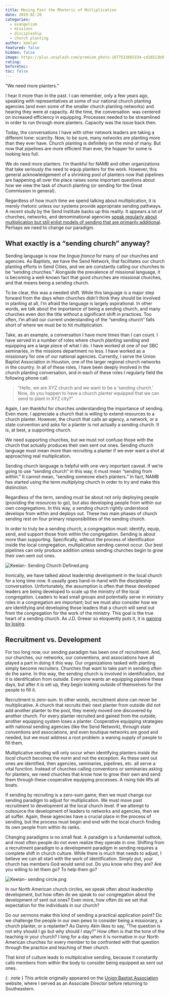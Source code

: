 ```yaml
---
title: Moving Past the Rhetoric of Multiplication
date: 2019-02-20
categories:
  - evangelism
  - missions
  - discipleship
  - church planting
author: keelan
featured: false
hidden: false
image: https://plus.unsplash.com/premium_photo-1677533885334-cd18513b91e1?q=80&w=1740&auto=format&fit=crop&ixlib=rb-4.1.0&ixid=M3wxMjA3fDB8MHxwaG90by1wYWdlfHx8fGVufDB8fHx8fA%3D%3D
rating: 
beforetoc: 
toc: false
---
```


"We need more planters.”

I hear it more than in the past. I can remember, only a few years ago, speaking with representatives at some of our national church planting agencies (and even some of the smaller church planting networks) and hearing they were at capacity. At the time, the conversation  was centered on increased efficiency in equipping. Processes needed to be streamlined in order to run through more planters. Capacity was the issue back then.

Today, the conversations I have with other network leaders are taking a different tone: scarcity. Now, to be sure, many networks are planting more than they ever have. Church planting is definitely on the mind of many. But now that pipelines are more efficient than ever, the hopper for some is looking less full.

We do need more planters. I’m thankful for NAMB and other organizations that take seriously the need to equip planters for the work. However, this general acknowledgement of a shrinking pool of planters now that pipelines are happening all over the place raises some important questions about how we view the task of church planting (or sending for the Great Commission in general).

Regardless of how much time we spend talking about multiplication, it is merely rhetoric unless our systems provide appropriate sending pathways. A recent study by the Send Institute backs up this reality. It appears a lot of churches, networks, and denominational agencies [speak regularly about multiplication but still enlist models of sending that are primarily additional](https://www.sendinstitute.org/church-planting-networks-focusing-multiplying-churches/). Perhaps we need to change our paradigm.

## What exactly is a “sending church” anyway?

Sending language is now the _lingua franca_ for many of our churches and agencies. As Baptists, we have the Send Network, that facilitates our church planting efforts in Send Cities, and we are constantly calling our churches to be “sending churches.” Alongside the prevalence of missional language, it is becoming a well-known fact that good churches are missional churches, and that means being a sending church.

To be clear, this was a needed shift. While this language is a major step forward from the days when churches didn’t think they should be involved in planting at all, I’m afraid the language is largely aspirational. In other words, we talk about the importance of being a sending church, and many churches even don the title without a significant shift in practices. Too often, I’m afraid our current understanding of the “sending church” falls short of where we must be to hit multiplication.

Take, as an example, a conversation I have more times than I can count. I have served in a number of roles where church planting sending and equipping are a large piece of what I do. I have worked at one of our SBC seminaries, in the missions department no less. I have worked as a missionary for one of our national agencies. Currently, I serve the Union Baptist Association in Houston, one of the larger regional church networks in the country. In all of these roles, I have been deeply involved in the church planting conversation, and in each of these roles I regularly field the following phone call:

> “Hello, we are XYZ church and we want to be a ‘sending church.’ Now, do you happen to have a church planter equipped that we can send to plant in XYZ city?”

Again, I am thankful for churches understanding the importance of sending. Even more, I appreciate a church that is willing to extend resources to a church planter. However, the church that calls an agency, a network, or a state convention and asks for a planter is not actually a sending church. It is, at best, a supporting church.

We need supporting churches, but we must not confuse those with the church that actually produces their own sent out ones. Sending church language must mean more than recruiting a planter if we ever want a shot at approaching real multiplication.

Sending church language is helpful with one very important caveat. If we’re going to use “sending church” in this way, it must mean “sending from within.” It cannot mean, “sending someone else’s planters.” In fact, NAMB has started using the term _multiplying_ church in order to try and make this distinction.

Regardless of the term, sending must be about not only deploying people (providing the resources to go), but also developing people from within our own congregations. In this way, a sending church rightly understood develops from within and deploys out. These two main phases of church sending rest on four primary responsibilities of the sending church.

In order to truly be a sending church, a congregation must: identify, equip, send, and support those from within the congregation. Sending is about more than supporting. Specifically, without the process of identification inside the local congregation, multiplicative sending cannot occur. Our best pipelines can only produce addition unless sending churches begin to grow their own sent out ones.

![Keelan- Sending Church Defined.png](https://images.squarespace-cdn.com/content/v1/66352540d1b7192f4528c5a2/1714759046825-W48T5XGLW0S8LKCK8DV8/Keelan-+Sending+Church+Defined.png)

Ironically, we have talked about leadership development in the local church for a long time now. It usually goes hand-in-hand with the discipleship conversation. Unfortunately, the assumption is often that these developed leaders are being developed to scale up the ministry of the local congregation. Leaders to lead small groups and potentially serve in ministry roles in a congregation are important; but we must also consider how we are identifying and developing those leaders that a church will send out from the congregation for the work of the ministry. This goal is the true heart of a sending church. As J.D. Greear so eloquently puts it, it is [gaining by losing](https://amzn.to/4kvbacX).

## Recruitment vs. Development

For too long now, our sending paradigm has been one of recruitment. And, our churches, our networks, our conventions, and associations have all played a part in doing it this way. Our organizations tasked with planting simply become recruiters. Churches that want to take part in sending often do the same. In this way, the sending church is involved in identification, but it is identification from outside. Everyone wants an equipping pipeline these days, but after it is set up, they begin looking outside of themselves for the people to fill it.

Recruitment is zero-sum. In other words, recruitment alone can never be multiplicative. A church that recruits their next planter from outside did not add another planter to the pool, they merely moved one discovered by another church. For every planter recruited and gained from the outside, another equipping system loses a planter. Cooperative equipping strategies with national sending agencies (like the Send Network), through state conventions and associations, and even boutique networks are good and needed, but we must address a root problem: a waning supply of people to fill them.

Multiplicative sending will only occur when identifying planters _inside the local church_ becomes the norm and not the exception. As these sent out ones are identified, then agencies, seminaries, pipelines, etc. all serve a vital function. Instead of churches calling conventions or seminaries asking for planters, we need churches that know how to grow their own and send them through these cooperative equipping processes. A rising tide lifts all boats.

If sending by recruiting is a zero-sum game, then we must change our sending paradigm to adjust for multiplication. We must move past recruitment to development at the local church level. If we attempt to outsource the development of leaders to networks and agencies, then we all suffer. Again, these agencies have a crucial place in the process of sending, but the process must begin and end with the local church finding its own people from within its ranks.

Changing paradigms is no small feat. A paradigm is a fundamental outlook, and most often people do not even realize they operate in one. Shifting from a recruitment paradigm to a development paradigm in sending requires a complete shift in church culture. While there is much that needs to adjust, I believe we can all start with the work of identification. Simply put, your church has members God would send out. Do you know who they are? Are you willing to let them go? To help them go?

![Keelan- sending circle.png](https://images.squarespace-cdn.com/content/v1/66352540d1b7192f4528c5a2/1714759046830-CUL36B3LT91OE2M01YK6/Keelan-+sending+circle.png)

In our North American church circles, we speak often about leadership development, but how often do we speak to our congregation about the development of sent out ones? Even more, how often do we set that expectation for the individuals in our church?

Do our sermons make this kind of sending a practical application point? Do we challenge the people in our own pews to consider being a missionary, a church planter, or a replanter? As Danny Akin likes to say, “The question is not why should I go but why should I stay?” How often is that the tone of the teaching in your church? I long for a day when it is normative in our North American churches for every member to be confronted with that question through the practice and teaching of their church.

That kind of culture leads to multiplicative sending, because it constantly calls members from within the body to consider being equipped as sent out ones.

{: .note } 
This article originally appeared on the [Union Baptist Association](https:https://www.ubahouston.org/blog/2019/2/20/less-talk-more-action-moving-past-the-rhetoric-of-multiplication-kpz24) website, where I served as an Associate Director before returning to Southeastern.